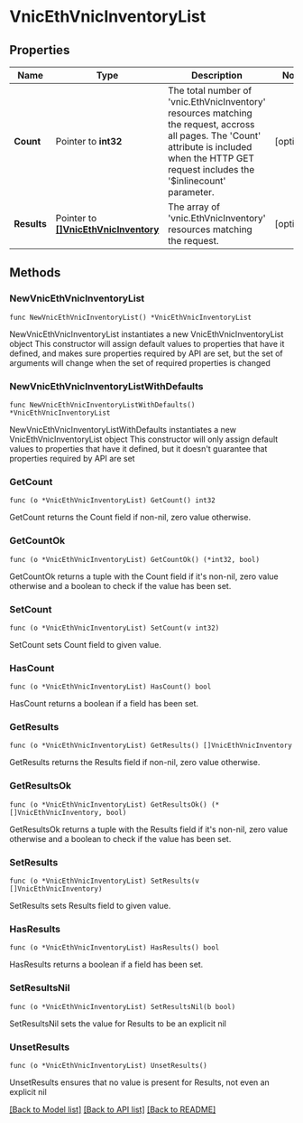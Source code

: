 # VnicEthVnicInventoryList

## Properties

Name | Type | Description | Notes
------------ | ------------- | ------------- | -------------
**Count** | Pointer to **int32** | The total number of &#39;vnic.EthVnicInventory&#39; resources matching the request, accross all pages. The &#39;Count&#39; attribute is included when the HTTP GET request includes the &#39;$inlinecount&#39; parameter. | [optional] 
**Results** | Pointer to [**[]VnicEthVnicInventory**](VnicEthVnicInventory.md) | The array of &#39;vnic.EthVnicInventory&#39; resources matching the request. | [optional] 

## Methods

### NewVnicEthVnicInventoryList

`func NewVnicEthVnicInventoryList() *VnicEthVnicInventoryList`

NewVnicEthVnicInventoryList instantiates a new VnicEthVnicInventoryList object
This constructor will assign default values to properties that have it defined,
and makes sure properties required by API are set, but the set of arguments
will change when the set of required properties is changed

### NewVnicEthVnicInventoryListWithDefaults

`func NewVnicEthVnicInventoryListWithDefaults() *VnicEthVnicInventoryList`

NewVnicEthVnicInventoryListWithDefaults instantiates a new VnicEthVnicInventoryList object
This constructor will only assign default values to properties that have it defined,
but it doesn't guarantee that properties required by API are set

### GetCount

`func (o *VnicEthVnicInventoryList) GetCount() int32`

GetCount returns the Count field if non-nil, zero value otherwise.

### GetCountOk

`func (o *VnicEthVnicInventoryList) GetCountOk() (*int32, bool)`

GetCountOk returns a tuple with the Count field if it's non-nil, zero value otherwise
and a boolean to check if the value has been set.

### SetCount

`func (o *VnicEthVnicInventoryList) SetCount(v int32)`

SetCount sets Count field to given value.

### HasCount

`func (o *VnicEthVnicInventoryList) HasCount() bool`

HasCount returns a boolean if a field has been set.

### GetResults

`func (o *VnicEthVnicInventoryList) GetResults() []VnicEthVnicInventory`

GetResults returns the Results field if non-nil, zero value otherwise.

### GetResultsOk

`func (o *VnicEthVnicInventoryList) GetResultsOk() (*[]VnicEthVnicInventory, bool)`

GetResultsOk returns a tuple with the Results field if it's non-nil, zero value otherwise
and a boolean to check if the value has been set.

### SetResults

`func (o *VnicEthVnicInventoryList) SetResults(v []VnicEthVnicInventory)`

SetResults sets Results field to given value.

### HasResults

`func (o *VnicEthVnicInventoryList) HasResults() bool`

HasResults returns a boolean if a field has been set.

### SetResultsNil

`func (o *VnicEthVnicInventoryList) SetResultsNil(b bool)`

 SetResultsNil sets the value for Results to be an explicit nil

### UnsetResults
`func (o *VnicEthVnicInventoryList) UnsetResults()`

UnsetResults ensures that no value is present for Results, not even an explicit nil

[[Back to Model list]](../README.md#documentation-for-models) [[Back to API list]](../README.md#documentation-for-api-endpoints) [[Back to README]](../README.md)


